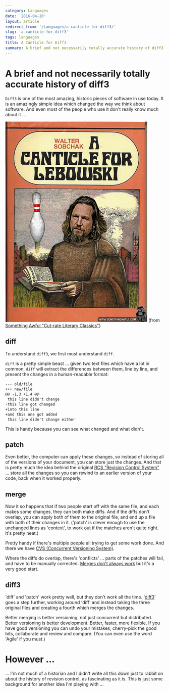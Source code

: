 ```yaml
---
category: Languages
date: '2016-04-20'
layout: article
redirect_from: '/Languages/a-canticle-for-diff3/'
slug: 'a-canticle-for-diff3'
tags: languages
title: A Canticle for Diff3
summary: A brief and not necessarily totally accurate history of diff3
---
```


A brief and not necessarily totally accurate history of diff3
=============================================================

`Diff3` is one of the most amazing, historic pieces of software in use
today. It is an amazingly simple idea which changed the way we think
about software. And even most of the people who use it don't really know
much about it ...


![A Canticle for Lebowski](Canticle_Lebowski.jpg)
(from [Something Awful "Cut-rate Literary Classics"](https://www.somethingawful.com/photoshop-phriday/cutrate-literary-classics/6/))

diff
----

To understand `diff3`, we first must understand `diff`.

`diff` is a pretty simple beast ... given two text files which have a
lot in common, `diff` will extract the differences between them, line by
line, and present the changes in a human-readable format:

    --- old/file
    +++ new/file
    @@ -1,3 +1,4 @@
     this line didn't change
    -this line got changed
    +into this line
    +and this one got added
     this line didn't change either

This is handy because you can see what changed and what didn't.

patch
-----

Even better, the computer can apply these changes, so instead of storing
all of the versions of your document, you can store just the changes.
And that is pretty much the idea behind the original [RCS "Revision
Control System"](https://en.wikipedia.org/wiki/Revision_Control_System)
... store all the changes so you can rewind to an earlier version of
your code, back when it worked properly.

merge
-----

Now it so happens that if two people start off with the same file, and
each makes some changes, they can both make diffs. And if the diffs
don't overlap, you can apply both of them to the original file, and end
up a file with both of their changes in it. ('patch' is clever enough to
use the unchanged lines as 'context', to work out if the matches aren't
quite right. It's pretty neat.)

Pretty handy if there's multiple people all trying to get some work
done. And there we have [CVS (Concurrent Versioning
System)](https://en.wikipedia.org/wiki/Concurrent_Versions_System).

Where the diffs do overlap, there's 'conflicts' ... parts of the patches
will fail, and have to be manually corrected. [Merges don't always
work](../syntax-error-keyword-argument-repeated/) but it's a very
good start.

diff3
-----

'diff' and 'patch' work pretty well, but they don't work all the time.
'[diff3](http://www.cis.upenn.edu/~bcpierce/papers/diff3-short.pdf)'
goes a step further, working around 'diff' and instead taking the three
original files and creating a fourth which merges the changes.

Better merging is better versioning, not just concurrent but
distributed. Better versioning is better development. Better, faster,
more flexible. If you have good versioning you can undo your mistakes,
cherry-pick the good bits, collaborate and review and compare. (You can
even use the word 'Agile' if you must.)

However ...
===========

... I'm not much of a historian and I didn't write all this down just to
rabbit on about the history of revision control, as fascinating as it
is. This is just some background for another idea I'm playing with ...
